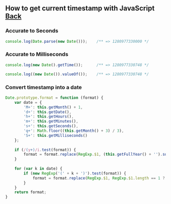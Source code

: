 ## How to get current timestamp with JavaScript [Back](./qa.md)

### Accurate to Seconds

```js
console.log(Date.parse(new Date()));    /** => 1280977330000 */
```

### Accurate to Milliseconds

```js
console.log(new Date().getTime());      /** => 1280977330748 */

console.log((new Date()).valueOf());    /** => 1280977330748 */
```

### Convert timestamp into a date

```js
Date.prototype.format = function (format) {
    var date = {
        'M+': this.getMonth() + 1,
        'd+': this.getDate(),
        'h+': this.getHours(),
        'm+': this.getMinutes(),
        's+': this.getSeconds(),
        'q+': Math.floor((this.getMonth() + 3) / 3),
        'S+': this.getMilliseconds()
    };
    
    if (/(y+)/i.test(format)) {
        format = format.replace(RegExp.$1, (this.getFullYear() + '').substr(4 - RegExp.$1.length));
    }
    
    for (var k in date) {
        if (new RegExp('(' + k + ')').test(format)) {
            format = format.replace(RegExp.$1, RegExp.$1.length == 1 ? date[k] : ('00' + date[k]).substr(('' + date[k]).length));
        }
    }
    return format;
}
```
